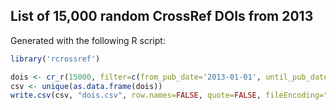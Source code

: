 ## List of 15,000 random CrossRef DOIs from 2013

Generated with the following R script:

```r
library('rcrossref')

dois <- cr_r(15000, filter=c(from_pub_date='2013-01-01', until_pub_date='2013-12-31'))
csv <- unique(as.data.frame(dois))
write.csv(csv, "dois.csv", row.names=FALSE, quote=FALSE, fileEncoding="utf-8")
```
